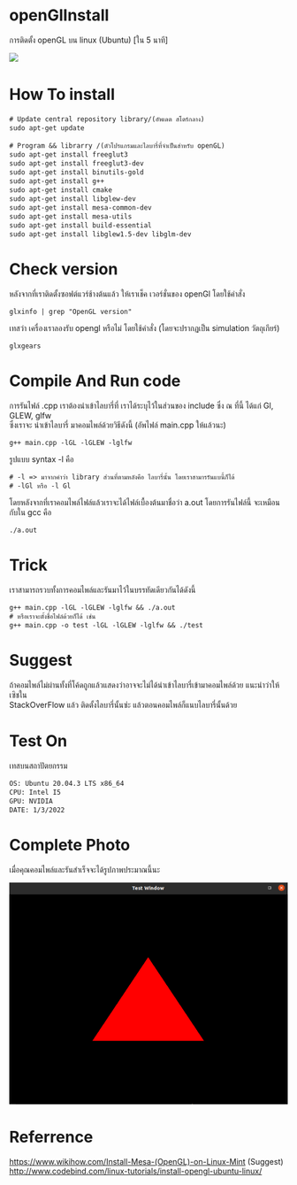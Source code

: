 # openGlInstall

การติดตั้ง openGL บน linux (Ubuntu) [ใน 5 นาที]

![](https://i.kym-cdn.com/photos/images/newsfeed/000/755/556/799.gif)

# How To install 

    # Update central repository library/(อัพเดต สโตร์กลาง)
    sudo apt-get update
    
    # Program && librarry /(ตัวโปรแกรมและไลบารี่ที่จำเป็นสำหรับ openGL)
    sudo apt-get install freeglut3
    sudo apt-get install freeglut3-dev
    sudo apt-get install binutils-gold
    sudo apt-get install g++ 
    sudo apt-get install cmake
    sudo apt-get install libglew-dev
    sudo apt-get install mesa-common-dev
    sudo apt-get install mesa-utils
    sudo apt-get install build-essential
    sudo apt-get install libglew1.5-dev libglm-dev

    
# Check version

หลังจากที่เราติดตั้งซอฟต์แวร์ช้างต้นแล้ว ให้เราเช็ค เวอร์ชั่นของ openGl โดยใช้คำสั่ง 
   
    glxinfo | grep "OpenGL version"
    
 เทสว่า เครื่องเราลองรับ opengl หรือไม่ โดยใช้คำสั่ง (โดยจะปรากฏเป็น simulation วัตถุเกียร์)
 
    glxgears
    
# Compile And Run code

<p>การรันไฟล์ .cpp เราต้องนำเข้าไลบารี่ที่ เราได้ระบุไว้ในส่วนของ include ซึ่ง ณ ที่นี้ ได้แก่ Gl, GLEW, glfw <br>
   ซึ่งเราจะ นำเข้าไลบารี่ มาคอมไพล์ด้วยวิธีดังนี้ (อัพไฟล์ main.cpp ให้แล้วนะ) </p>

    g++ main.cpp -lGL -lGLEW -lglfw
    
รูปแบบ syntax -l คือ

    # -l => มาจากคำว่า library ส่วนที่ตามหลังคือ ไลบารี่นั้น โดยเราสามารรันแบนี้ก็ได้
    # -lGl หรือ -l Gl
    
โดยหลังจากที่เราคอมไพล์ไฟล์แล้วเราจะได้ไฟล์เบื้องต้นมาชื่อว่า a.out โดยการรันไฟล์นี้ จะเหมือนกับใน gcc คือ

    ./a.out
    
# Trick

เราสามารถรวบทั้งการคอมไพล์และรันมาไว้ในบรรทัดเดียวกันได้ดังนี้

    g++ main.cpp -lGL -lGLEW -lglfw && ./a.out
    # หรือเราจะตั้งชื่อไฟล์ด้วยก็ได้ เช่น
    g++ main.cpp -o test -lGL -lGLEW -lglfw && ./test

# Suggest

ถ้าคอมไพล์ไม่ผ่านทั้งที่โค้ดถูกแล้วแสดงว่าอาจจะไม่ได้นำเข้าไลบารี่เข้ามาคอมไพล์ด้วย แนะนำว่าให้เซิชใน <br>
StackOverFlow แล้ว ติดตั้งไลบารี่นั้นซ่ะ แล้วตอนคอมไพล์ก็แนบไลบารี่นั้นด้วย

# Test On

เทสบนสถาปัตยกรรม
    
    OS: Ubuntu 20.04.3 LTS x86_64
    CPU: Intel I5
    GPU: NVIDIA
    DATE: 1/3/2022

# Complete Photo

เมื่อคุณคอมไพล์และรันสำเร็จจะได้รูปภาพประมาณนี้นะ

![triangle](src/triangle.png)

# Referrence

https://www.wikihow.com/Install-Mesa-(OpenGL)-on-Linux-Mint (Suggest) <br>
http://www.codebind.com/linux-tutorials/install-opengl-ubuntu-linux/
